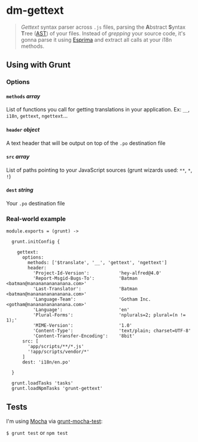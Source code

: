 # dm-gettext

> *Gettext* syntax parser across `.js` files, parsing the **A**bstract **S**yntax **T**ree ([AST](https://github.com/estree/estree/blob/master/spec.md)) of your files. Instead of *grepping* your source code, it's gonna parse it using [Esprima](http://esprima.org/) and extract all calls at your i18n methods.

## Using with Grunt

### Options

#### `methods` *array*
List of functions you call for getting translations in your application. Ex: `__`, `i18n`, `gettext`, `ngettext`...

#### `header` *object*
A text header that will be output on top of the `.po` destination file

#### `src` *array*
List of paths pointing to your JavaScript sources (grunt wizards used: `**`, `*`, `!`)

#### `dest` *string*
Your `.po` destination file


### Real-world example

```
module.exports = (grunt) ->

  grunt.initConfig {

    gettext:
      options:
        methods: ['$translate', '__', 'gettext', 'ngettext']
        header:
          'Project-Id-Version':           'hey-alfred@4.0'
          'Report-Msgid-Bugs-To':         'Batman <batman@nananananananana.com>'
          'Last-Translator':              'Batman <batman@nananananananana.com>'
          'Language-Team':                'Gotham Inc. <gotham@nananananananana.com>'
          'Language':                     'en'
          'Plural-Forms':                 'nplurals=2; plural=(n != 1);'
          'MIME-Version':                 '1.0'
          'Content-Type':                 'text/plain; charset=UTF-8'
          'Content-Transfer-Encoding':    '8bit'
      src: [
        'app/scripts/**/*.js'
        '!app/scripts/vendor/*'
      ]
      dest: 'i18n/en.po'

  }

  grunt.loadTasks 'tasks'
  grunt.loadNpmTasks 'grunt-gettext'
```

## Tests

I'm using [Mocha](http://mochajs.org/) via [grunt-mocha-test](https://github.com/pghalliday/grunt-mocha-test):

`$ grunt test` or `npm test`